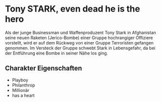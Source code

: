 # Tony STARK, even dead he is the hero

Als der junge Businessman und Waffenproduzent Tony Stark in Afghanistan seine neuen Raketen (Jerico-Bombe) 
einer Gruppe hochrangiger Offiziere vorstellt, wird er auf dem Rückweg von einer Gruppe Terroristen gefangen genommen. 
Im Versteck der Gruppe schwebt Stark in Lebensgefahr, da bei der Entführung eine Bombe in seiner Nähe los ging.

## Charakter Eigenschaften
* Playboy
* Philanthrop
* Millionär
* has a heart